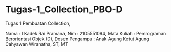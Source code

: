 # Tugas-1_Collection_PBO-D
Tugas 1 Pembuatan Collection,

Nama            : I Kadek Rai Pramana,
Nim             : 2105551094,
Mata Kuliah     : Pemrograman Berorientasi Objek (D),
Dosen Pengampu  : Anak Agung Ketut Agung Cahyawan Wiranatha, ST, MT
